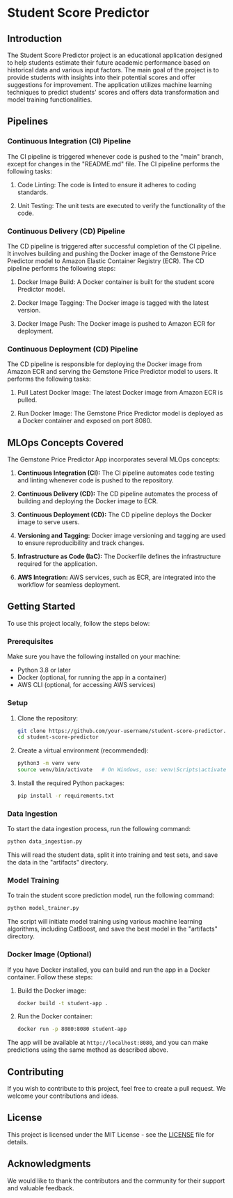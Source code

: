 # Student Score Predictor

## Introduction

The Student Score Predictor project is an educational application designed to help students estimate their future academic performance based on historical data and various input factors. The main goal of the project is to provide students with insights into their potential scores and offer suggestions for improvement. The application utilizes machine learning techniques to predict students' scores and offers data transformation and model training functionalities.

## Pipelines

### Continuous Integration (CI) Pipeline

The CI pipeline is triggered whenever code is pushed to the "main" branch, except for changes in the "README.md" file. The CI pipeline performs the following tasks:

1. Code Linting: The code is linted to ensure it adheres to coding standards.

2. Unit Testing: The unit tests are executed to verify the functionality of the code.

### Continuous Delivery (CD) Pipeline

The CD pipeline is triggered after successful completion of the CI pipeline. It involves building and pushing the Docker image of the Gemstone Price Predictor model to Amazon Elastic Container Registry (ECR). The CD pipeline performs the following steps:

1. Docker Image Build: A Docker container is built for the student score Predictor model.

2. Docker Image Tagging: The Docker image is tagged with the latest version.

3. Docker Image Push: The Docker image is pushed to Amazon ECR for deployment.

### Continuous Deployment (CD) Pipeline

The CD pipeline is responsible for deploying the Docker image from Amazon ECR and serving the Gemstone Price Predictor model to users. It performs the following tasks:

1. Pull Latest Docker Image: The latest Docker image from Amazon ECR is pulled.

2. Run Docker Image: The Gemstone Price Predictor model is deployed as a Docker container and exposed on port 8080.

## MLOps Concepts Covered

The Gemstone Price Predictor App incorporates several MLOps concepts:

1. **Continuous Integration (CI):** The CI pipeline automates code testing and linting whenever code is pushed to the repository.

2. **Continuous Delivery (CD):** The CD pipeline automates the process of building and deploying the Docker image to ECR.

3. **Continuous Deployment (CD):** The CD pipeline deploys the Docker image to serve users.

4. **Versioning and Tagging:** Docker image versioning and tagging are used to ensure reproducibility and track changes.

5. **Infrastructure as Code (IaC):** The Dockerfile defines the infrastructure required for the application.

6. **AWS Integration:** AWS services, such as ECR, are integrated into the workflow for seamless deployment.


## Getting Started

To use this project locally, follow the steps below:

### Prerequisites

Make sure you have the following installed on your machine:

- Python 3.8 or later
- Docker (optional, for running the app in a container)
- AWS CLI (optional, for accessing AWS services)

### Setup

1. Clone the repository:

   ```bash
   git clone https://github.com/your-username/student-score-predictor.git
   cd student-score-predictor
   ```

2. Create a virtual environment (recommended):

   ```bash
   python3 -m venv venv
   source venv/bin/activate   # On Windows, use: venv\Scripts\activate
   ```

3. Install the required Python packages:

   ```bash
   pip install -r requirements.txt
   ```

### Data Ingestion

To start the data ingestion process, run the following command:

```bash
python data_ingestion.py
```

This will read the student data, split it into training and test sets, and save the data in the "artifacts" directory.

### Model Training

To train the student score prediction model, run the following command:

```bash
python model_trainer.py
```

The script will initiate model training using various machine learning algorithms, including CatBoost, and save the best model in the "artifacts" directory.


### Docker Image (Optional)

If you have Docker installed, you can build and run the app in a Docker container. Follow these steps:

1. Build the Docker image:

   ```bash
   docker build -t student-app .
   ```

2. Run the Docker container:

   ```bash
   docker run -p 8080:8080 student-app
   ```

The app will be available at `http://localhost:8080`, and you can make predictions using the same method as described above.

## Contributing

If you wish to contribute to this project, feel free to create a pull request. We welcome your contributions and ideas.

## License

This project is licensed under the MIT License - see the [LICENSE](LICENSE) file for details.

## Acknowledgments

We would like to thank the contributors and the community for their support and valuable feedback.

